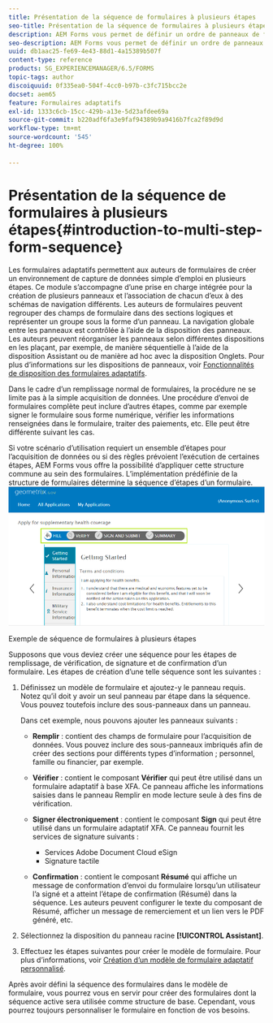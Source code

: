 ```yaml
---
title: Présentation de la séquence de formulaires à plusieurs étapes
seo-title: Présentation de la séquence de formulaires à plusieurs étapes
description: AEM Forms vous permet de définir un ordre de panneaux de formulaires dans lequel vous souhaitez que les utilisateurs naviguent et remplissent un formulaire adaptatif.
seo-description: AEM Forms vous permet de définir un ordre de panneaux de formulaires dans lequel vous souhaitez que les utilisateurs naviguent et remplissent un formulaire adaptatif.
uuid: db1aac25-fe69-4e43-88d1-4a15389b507f
content-type: reference
products: SG_EXPERIENCEMANAGER/6.5/FORMS
topic-tags: author
discoiquuid: 0f335ea0-504f-4cc0-b97b-c3fc715bcc2e
docset: aem65
feature: Formulaires adaptatifs
exl-id: 1333c6cb-15cc-429b-a13e-5d23afdee69a
source-git-commit: b220adf6fa3e9faf94389b9a9416b7fca2f89d9d
workflow-type: tm+mt
source-wordcount: '545'
ht-degree: 100%

---
```


# Présentation de la séquence de formulaires à plusieurs étapes{#introduction-to-multi-step-form-sequence}

Les formulaires adaptatifs permettent aux auteurs de formulaires de créer un environnement de capture de données simple d’emploi en plusieurs étapes. Ce module s’accompagne d’une prise en charge intégrée pour la création de plusieurs panneaux et l’association de chacun d’eux à des schémas de navigation différents. Les auteurs de formulaires peuvent regrouper des champs de formulaire dans des sections logiques et représenter un groupe sous la forme d’un panneau. La navigation globale entre les panneaux est contrôlée à l’aide de la disposition des panneaux. Les auteurs peuvent réorganiser les panneaux selon différentes dispositions en les plaçant, par exemple, de manière séquentielle à l’aide de la disposition Assistant ou de manière ad hoc avec la disposition Onglets. Pour plus d’informations sur les dispositions de panneaux, voir [ Fonctionnalités de disposition des formulaires adaptatifs](../../forms/using/layout-capabilities-adaptive-forms.md).

Dans le cadre d’un remplissage normal de formulaires, la procédure ne se limite pas à la simple acquisition de données. Une procédure d’envoi de formulaires complète peut inclure d’autres étapes, comme par exemple signer le formulaire sous forme numérique, vérifier les informations renseignées dans le formulaire, traiter des paiements, etc. Elle peut être différente suivant les cas.

Si votre scénario d’utilisation requiert un ensemble d’étapes pour l’acquisition de données ou si des règles prévoient l’exécution de certaines étapes, AEM Forms vous offre la possibilité d’appliquer cette structure commune au sein des formulaires. L’implémentation prédéfinie de la structure de formulaires détermine la séquence d’étapes d’un formulaire. ![Exemple de séquence de formulaires à plusieurs étapes](assets/formpipeline.png)

Exemple de séquence de formulaires à plusieurs étapes

Supposons que vous deviez créer une séquence pour les étapes de remplissage, de vérification, de signature et de confirmation d’un formulaire. Les étapes de création d’une telle séquence sont les suivantes :

1. Définissez un modèle de formulaire et ajoutez-y le panneau requis. Notez qu’il doit y avoir un seul panneau par étape dans la séquence. Vous pouvez toutefois inclure des sous-panneaux dans un panneau.

   Dans cet exemple, nous pouvons ajouter les panneaux suivants :

   * **Remplir** : contient des champs de formulaire pour l’acquisition de données. Vous pouvez inclure des sous-panneaux imbriqués afin de créer des sections pour différents types d’information ; personnel, famille ou financier, par exemple.

   * **Vérifier** : contient le composant **Vérifier** qui peut être utilisé dans un formulaire adaptatif à base XFA. Ce panneau affiche les informations saisies dans le panneau Remplir en mode lecture seule à des fins de vérification.

   * **Signer électroniquement** : contient le composant **Sign** qui peut être utilisé dans un formulaire adaptatif XFA. Ce panneau fournit les services de signature suivants :

      * Services Adobe Document Cloud eSign
      * Signature tactile
   * **Confirmation** : contient le composant **Résumé** qui affiche un message de conformation d’envoi du formulaire lorsqu’un utilisateur l’a signé et a atteint l’étape de confirmation (Résumé) dans la séquence. Les auteurs peuvent configurer le texte du composant de Résumé, afficher un message de remerciement et un lien vers le PDF généré, etc.


1. Sélectionnez la disposition du panneau racine **[!UICONTROL Assistant]**.
1. Effectuez les étapes suivantes pour créer le modèle de formulaire. Pour plus d’informations, voir [Création d’un modèle de formulaire adaptatif personnalisé](../../forms/using/custom-adaptive-forms-templates.md).

Après avoir défini la séquence des formulaires dans le modèle de formulaire, vous pourrez vous en servir pour créer des formulaires dont la séquence active sera utilisée comme structure de base. Cependant, vous pourrez toujours personnaliser le formulaire en fonction de vos besoins.
